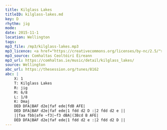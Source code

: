 ```yaml
---
title: Kilglass Lakes
titleID: kilglass-lakes.md
key: D
rhythm: jig
mode:
date: 2015-11-1
location: Wellington
tags:
mp3_file: /mp3/kilglass-lakes.mp3
mp3_licence: <a href="https://creativecommons.org/licenses/by-nc/2.5/">CC-BY-NC-2.5</a>
mp3_source: Comhaltas Ceoltóirí Éireann
mp3_url: https://comhaltas.ie/music/detail/kilglass_lakes/
source: Wellington
abc_url: https://thesession.org/tunes/8162
abc: |
    X: 1
    T: Kilglass Lakes
    R: jig
    M: 6/8
    L: 1/8
    K: Dmaj
    DED DFA|BAF d2e|faf ede|fdB AFE|
    DED DFA|BAF d2e|faf ede|1 fdd d2 D :|2 fdd d2 e ||
    ||faa fbb|afe ~f3|~f3 dBA|(3Bcd B AFE|
    DED DFA|BAF d2e|faf ede|1 fdd d2 e :|2 fdd d2 D ||
---
```

